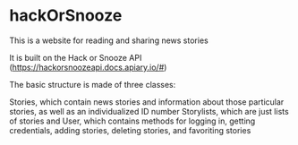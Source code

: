 # hackOrSnooze
This is a website for reading and sharing news stories

It is built on the Hack or Snooze API (https://hackorsnoozeapi.docs.apiary.io/#)

The basic structure is made of three classes:

Stories, which contain news stories and information about those particular stories, as well as an individualized ID number
Storylists, which are just lists of stories
and User, which contains methods for logging in, getting credentials, adding stories, deleting stories, and favoriting stories
